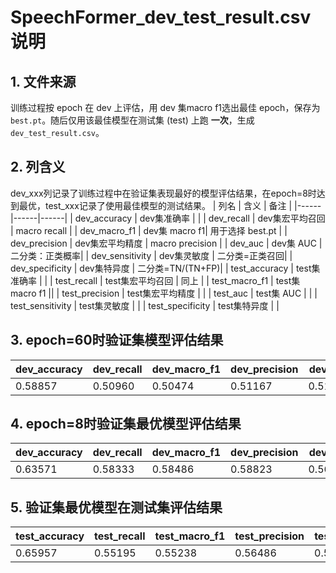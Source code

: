 # SpeechFormer_dev_test_result.csv 说明

## 1. 文件来源
训练过程按 epoch 在 dev 上评估，用 dev 集macro f1选出最佳 epoch，保存为 `best.pt`。随后仅用该最佳模型在测试集 (test) 上跑 **一次**，生成 `dev_test_result.csv`。
## 2. 列含义
dev_xxx列记录了训练过程中在验证集表现最好的模型评估结果，在epoch=8时达到最优，test_xxx记录了使用最佳模型的测试结果。
| 列名 | 含义 | 备注 |
|------|------|------|
| dev_accuracy | dev集准确率 | |
| dev_recall | dev集宏平均召回 | macro recall |
| dev_macro_f1 | dev集 macro f1| 用于选择 best.pt |
| dev_precision | dev集宏平均精度 | macro precision |
| dev_auc | dev集 AUC | 二分类：正类概率|
| dev_sensitivity | dev集灵敏度 | 二分类=正类召回|
| dev_specificity | dev集特异度 | 二分类=TN/(TN+FP)|
| test_accuracy | test集准确率 | |
| test_recall | test集宏平均召回 | 同上 |
| test_macro_f1 | test集 macro f1 ||
| test_precision | test集宏平均精度 |  |
| test_auc | test集 AUC |  |
| test_sensitivity | test集灵敏度 |  |
| test_specificity | test集特异度 |  |
## 3. epoch=60时验证集模型评估结果
|dev_accuracy | dev_recall |dev_macro_f1 |dev_precision |dev_auc| dev_sensitivity| dev_specificity |
|------|------|------|------|------|------|------|
|0.58857| 0.50960| 0.50474|0.51167|0.51877|0.25833|0.76087|
## 4. epoch=8时验证集最优模型评估结果
|dev_accuracy | dev_recall |dev_macro_f1 |dev_precision |dev_auc| dev_sensitivity| dev_specificity |
|------|------|------|------|------|------|------|
|0.63571| 0.58333| 0.58486|0.58823|0.56506|0.41667|0.75000|
## 5. 验证集最优模型在测试集评估结果
|test_accuracy | test_recall |test_macro_f1 |test_precision |test_auc| test_sensitivity| test_specificity |
|------|------|------|------|------|------|------|
|0.65957| 0.55195| 0.55238|0.56486|0.53680|0.28571|0.81818|
